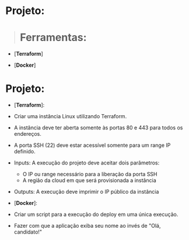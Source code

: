 
# Projeto:

  

> # Ferramentas:

- [**Terraform**]

- [**Docker**]

  
  
# Projeto:

  - [**Terraform**]:

-   Criar uma instância Linux utilizando Terraform.
    
-   A instância deve ter aberta somente às portas 80 e 443 para todos os endereços.
    
-   A porta SSH (22) deve estar acessível somente para um range IP definido.
    
-   Inputs: A execução do projeto deve aceitar dois parâmetros:
    
    -   O IP ou range necessário para a liberação da porta SSH
    -   A região da cloud em que será provisionada a instância
-   Outputs: A execução deve imprimir o IP público da instância



          
- [**Docker**]:

-   Criar um script para a execução do deploy em uma única execução.
-   Fazer com que a aplicação exiba seu nome ao invés de "Olá, candidato!"